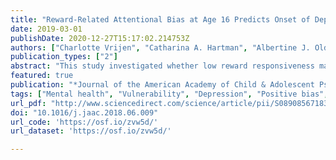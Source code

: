 ```yaml
---
title: "Reward-Related Attentional Bias at Age 16 Predicts Onset of Depression During 9 Years of Follow-up"
date: 2019-03-01
publishDate: 2020-12-27T15:17:02.214753Z
authors: ["Charlotte Vrijen", "Catharina A. Hartman", "Albertine J. Oldehinkel"]
publication_types: ["2"]
abstract: "This study investigated whether low reward responsiveness marks vulnerability for developing depression in a large cohort of never-depressed 16-year-old adolescents who completed a reward task and were subsequently followed for 9 years, during which onset of depression was assessed. Participants who completed the reward task at 16 years, had no previous onset of depression, and were assessed on depression onset at 19 and/or 25 years were included in the present study (N = 531; 81 became depressed during follow-up). The findings of this study suggest that decreased reward responsiveness at 16 years marks vulnerability for depression. Prevention programs may aim at increasing at-risk adolescents’ responsiveness to cues for potential rewards, particularly in situations in which they are focused on negative experiences."
featured: true
publication: "*Journal of the American Academy of Child & Adolescent Psychiatry*"
tags: ["Mental health", "Vulnerability", "Depression", "Positive bias", "Attentional bias", "Reward responsiveness", "Adolescents", "Open Science"]
url_pdf: "http://www.sciencedirect.com/science/article/pii/S0890856718303393"
doi: "10.1016/j.jaac.2018.06.009"
url_code: 'https://osf.io/zvw5d/'
url_dataset: 'https://osf.io/zvw5d/'

---
```


